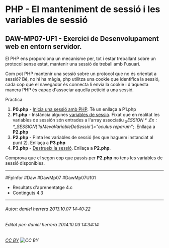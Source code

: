 # PHP - El manteniment de sessió i les variables de sessió
## DAW-MP07-UF1 - Exercici de Desenvolupament web en entorn servidor.
El PHP ens proporciona un mecanisme per, tot i estar treballant sobre un protocol sense estat, mantenir una sessió de treball amb l'usuari.

Com pot PHP mantenir una sessió sobre un protocol que no és orientat a sessió? Bé, no hi ha màgia, php utilitza una cookie que identifica la sessió, cada cop que el navegador és connecta li envia la cookie i d'aquesta manera PHP és capaç d'associar aquella petició a una sessió.

Pràctica:

 1. **P0.php** - [Inicia una sessió amb PHP](http://php.net/manual/es/function.session-start.php). Té un enllaça a P1.php
 2. **P1.php** - Instància algunes [variables de sessió](http://www.php.net/manual/es/reserved.variables.session.php). Fixat que en realitat les variables de sessión són entrades a l'array associatiu *$_SESSION*. Ex: *$_SESSION['laMevaVariableDeSessio']="oculus reparum"*; .Enllaça a **P2.php**
 3. **P2.php** - Pinta les variables de sessió (les que haguem instanciat al punt 2). Enllaça a **P3.php**
 4. **P3.php** - [Destrueix la sessió](http://php.net/manual/en/function.session-destroy.php). Enllaça a **P2.php**.

Comprova que el segon cop que passis per **P2.php** no tens les variables de sessió disponibles.



---

#FpInfor #Daw #DawMp07 #DawMp07Uf01

* Resultats d'aprenentatge 4.c
* Continguts 4.3
---

###### Autor: daniel herrera 2013.10.07 14:40:22
###### Editat per: daniel herrera 2014.10.03 14:34:14
###### [CC BY](https://creativecommons.org/licenses/by/4.0/) ![CC BY](https://licensebuttons.net/l/by/3.0/80x15.png)
